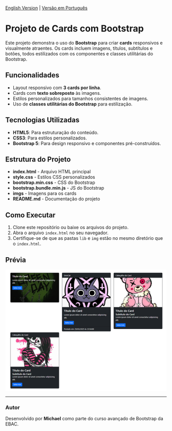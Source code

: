 [English Version](README.md) | [Versão em Português](PTBR-README.md)

# Projeto de Cards com Bootstrap

Este projeto demonstra o uso do **Bootstrap** para criar **cards** responsivos e visualmente atraentes. Os cards incluem imagens, títulos, subtítulos e botões, todos estilizados com os componentes e classes utilitárias do Bootstrap.

## Funcionalidades

- Layout responsivo com **3 cards por linha**.
- Cards com **texto sobreposto** às imagens.
- Estilos personalizados para tamanhos consistentes de imagens.
- Uso de **classes utilitárias do Bootstrap** para estilização.

## Tecnologias Utilizadas

- **HTML5**: Para estruturação do conteúdo.
- **CSS3**: Para estilos personalizados.
- **Bootstrap 5**: Para design responsivo e componentes pré-construídos.

## Estrutura do Projeto

- **index.html** - Arquivo HTML principal
- **style.css** - Estilos CSS personalizados
- **bootstrap.min.css** - CSS do Bootstrap
- **bootstrap.bundle.min.js** - JS do Bootstrap
- **imgs** - Imagens para os cards
- **README.md** - Documentação do projeto

## Como Executar
1. Clone este repositório ou baixe os arquivos do projeto.
2. Abra o arquivo `index.html` no seu navegador.
3. Certifique-se de que as pastas `lib` e `img` estão no mesmo diretório que o `index.html`.

## Prévia

![Prévia do Projeto](img/preview.png)

---

### Autor

Desenvolvido por **Michael** como parte do curso avançado de Bootstrap da EBAC.